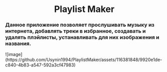<h1 align="center">Playlist Maker</h1>
<h3 align="left">Данное приложение позволяет прослушивать музыку из интернета, добавлять треки в избранное, создавать и удалять плэйлисты, устанавливать для них изображения и названия. </h3>
![image](https://github.com/Usynin1994/PlaylistMaker/assets/116381848/9920e1de-c840-4b83-a547-592a3cf47983)
